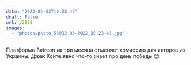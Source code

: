 ```yaml
---
date: "2022-03-02T10:23:43"
draft: False
url: /2928
images:
  - "photos/photo_56@02-03-2022_10-23-43.jpg"
---
```


Платформа Patreon на три месяца отменяет комиссию для авторов из Украины. Джек Конте явно что-то знает про день победы 😊.
